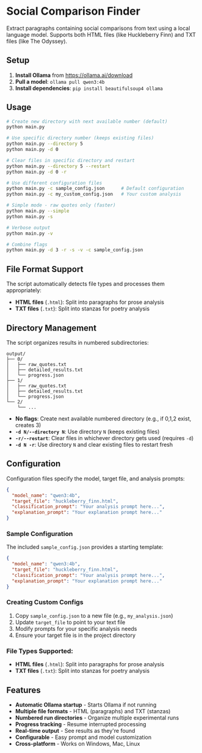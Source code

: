 # Social Comparison Finder

Extract paragraphs containing social comparisons from text using a local language model. Supports both HTML files (like Huckleberry Finn) and TXT files (like The Odyssey).

## Setup

1. **Install Ollama** from https://ollama.ai/download
2. **Pull a model**: `ollama pull qwen3:4b`
3. **Install dependencies**: `pip install beautifulsoup4 ollama`

## Usage

```bash
# Create new directory with next available number (default)
python main.py

# Use specific directory number (keeps existing files)
python main.py --directory 5
python main.py -d 0

# Clear files in specific directory and restart
python main.py --directory 5 --restart
python main.py -d 0 -r

# Use different configuration files
python main.py -c sample_config.json      # Default configuration
python main.py -c my_custom_config.json   # Your custom analysis

# Simple mode - raw quotes only (faster)
python main.py --simple
python main.py -s

# Verbose output
python main.py -v

# Combine flags
python main.py -d 3 -r -s -v -c sample_config.json
```

## File Format Support

The script automatically detects file types and processes them appropriately:

- **HTML files** (`.html`): Split into paragraphs for prose analysis
- **TXT files** (`.txt`): Split into stanzas for poetry analysis

## Directory Management

The script organizes results in numbered subdirectories:

```
output/
├── 0/
│   ├── raw_quotes.txt
│   ├── detailed_results.txt
│   └── progress.json
├── 1/
│   ├── raw_quotes.txt
│   ├── detailed_results.txt
│   └── progress.json
└── 2/
    └── ...
```

- **No flags**: Create next available numbered directory (e.g., if 0,1,2 exist, creates 3)
- **`-d N/--directory N`**: Use directory `N` (keeps existing files)
- **`-r/--restart`**: Clear files in whichever directory gets used (requires `-d`)
- **`-d N -r`**: Use directory `N` and clear existing files to restart fresh

## Configuration

Configuration files specify the model, target file, and analysis prompts:

```json
{
  "model_name": "qwen3:4b",
  "target_file": "huckleberry_finn.html",
  "classification_prompt": "Your analysis prompt here...",
  "explanation_prompt": "Your explanation prompt here..."
}
```

### Sample Configuration

The included `sample_config.json` provides a starting template:

```json
{
  "model_name": "qwen3:4b",
  "target_file": "huckleberry_finn.html",
  "classification_prompt": "Your analysis prompt here...",
  "explanation_prompt": "Your explanation prompt here..."
}
```

### Creating Custom Configs

1. Copy `sample_config.json` to a new file (e.g., `my_analysis.json`)
2. Update `target_file` to point to your text file 
3. Modify prompts for your specific analysis needs
4. Ensure your target file is in the project directory

### File Types Supported:
- **HTML files** (`.html`): Split into paragraphs for prose analysis
- **TXT files** (`.txt`): Split into stanzas for poetry analysis

## Features

- **Automatic Ollama startup** - Starts Ollama if not running
- **Multiple file formats** - HTML (paragraphs) and TXT (stanzas)
- **Numbered run directories** - Organize multiple experimental runs
- **Progress tracking** - Resume interrupted processing
- **Real-time output** - See results as they're found
- **Configurable** - Easy prompt and model customization
- **Cross-platform** - Works on Windows, Mac, Linux
